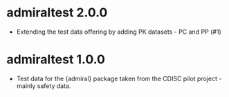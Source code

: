 # admiraltest 2.0.0

- Extending the test data offering by adding PK datasets - PC and PP (#1)


# admiraltest 1.0.0

- Test data for the {admiral} package taken from the CDISC pilot project - mainly safety data.
